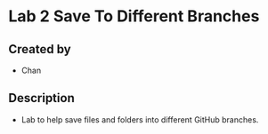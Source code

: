 # Lab 2 Save To Different Branches
##  Created by
- Chan
## Description
- Lab to help save files and folders into different GitHub branches.